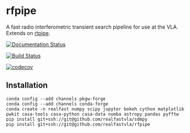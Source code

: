 # rfpipe

A fast radio interferometric transient search pipeline for use at the VLA. 
Extends on [rtpipe](http://github.com/caseyjlaw/rtpipe).


[![Documentation Status](https://readthedocs.org/projects/rfpipe/badge/?version=latest)](http://rfpipe.readthedocs.io/en/latest/?badge=latest)

[![Build Status](https://travis-ci.org/realfastvla/rfpipe.svg?branch=master)](https://travis-ci.org/realfastvla/rfpipe)

[![codecov](https://codecov.io/gh/realfastvla/rfpipe/branch/master/graph/badge.svg)](https://codecov.io/gh/realfastvla/rfpipe)

## Installation

```
conda config --add channels pkgw-forge
conda config --add channels conda-forge
conda create -n realfast numpy scipy jupyter bokeh cython matplotlib pwkit casa-tools casa-python casa-data numba astropy pandas pyfftw
pip install git+ssh://git@github.com/realfastvla/sdmpy
pip install git+ssh://git@github.com/realfastvla/rfpipe
```
